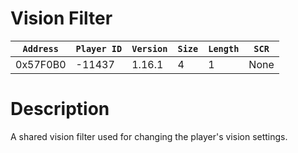 # Vision Filter

| `Address` | `Player ID` | `Version` | `Size` | `Length` | `SCR` |
| ---------- | ----------- | --------- | ------ | -------- | ---- |
| 0x57F0B0 | -11437 | 1.16.1 | 4 | 1 | None |

# Description

A shared vision filter used for changing the player's vision settings.